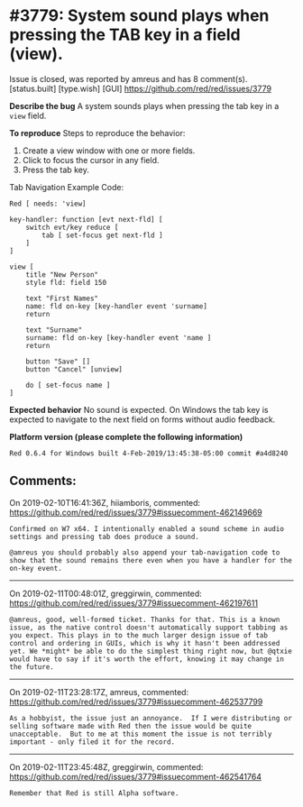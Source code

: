 
#3779: System sound plays when pressing the TAB key in a field (view).
================================================================================
Issue is closed, was reported by amreus and has 8 comment(s).
[status.built] [type.wish] [GUI]
<https://github.com/red/red/issues/3779>

**Describe the bug**
A system sounds plays when pressing the tab key in a `view` field.

**To reproduce**
Steps to reproduce the behavior:
1. Create a view window with one or more fields.
2. Click to focus the cursor in any field.
3. Press the tab key.

Tab Navigation Example Code:

```
Red [ needs: 'view]

key-handler: function [evt next-fld] [
    switch evt/key reduce [
        tab [ set-focus get next-fld ]
    ]
]

view [
    title "New Person"
    style fld: field 150

    text "First Names"
    name: fld on-key [key-handler event 'surname]
    return

    text "Surname"
    surname: fld on-key [key-handler event 'name ]
    return

    button "Save" []
    button "Cancel" [unview]

    do [ set-focus name ]
]
```

**Expected behavior**
No sound is expected.  On Windows the tab key is expected to navigate to the next field on forms without audio feedback.  


**Platform version (please complete the following information)**
```
Red 0.6.4 for Windows built 4-Feb-2019/13:45:38-05:00 commit #a4d8240

```



Comments:
--------------------------------------------------------------------------------

On 2019-02-10T16:41:36Z, hiiamboris, commented:
<https://github.com/red/red/issues/3779#issuecomment-462149669>

    Confirmed on W7 x64. I intentionally enabled a sound scheme in audio settings and pressing tab does produce a sound.
    
    @amreus you should probably also append your tab-navigation code to show that the sound remains there even when you have a handler for the on-key event.

--------------------------------------------------------------------------------

On 2019-02-11T00:48:01Z, greggirwin, commented:
<https://github.com/red/red/issues/3779#issuecomment-462197611>

    @amreus, good, well-formed ticket. Thanks for that. This is a known issue, as the native control doesn't automatically support tabbing as you expect. This plays in to the much larger design issue of tab control and ordering in GUIs, which is why it hasn't been addressed yet. We *might* be able to do the simplest thing right now, but @qtxie would have to say if it's worth the effort, knowing it may change in the future.

--------------------------------------------------------------------------------

On 2019-02-11T23:28:17Z, amreus, commented:
<https://github.com/red/red/issues/3779#issuecomment-462537799>

    As a hobbyist, the issue just an annoyance.  If I were distributing or selling software made with Red then the issue would be quite unacceptable.  But to me at this moment the issue is not terribly important - only filed it for the record.

--------------------------------------------------------------------------------

On 2019-02-11T23:45:48Z, greggirwin, commented:
<https://github.com/red/red/issues/3779#issuecomment-462541764>

    Remember that Red is still Alpha software. 

